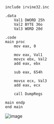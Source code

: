 ```
include irvine32.inc
    
.data
    Val1 DWORD 25h   
    Val2 BYTE 36o    
    Val3 WORD 20d

.code
main proc
    mov eax, 0

    mov eax, Val1       
    movzx ebx, Val2     
    add eax, ebx        
    
    sub eax, 654h       
    
    movsx ecx, Val3     
    add eax, ecx        

    call DumpRegs      

main endp
end main
```
![image](https://github.com/user-attachments/assets/8e66fed2-c6af-4736-a604-05099ffbd09b)
